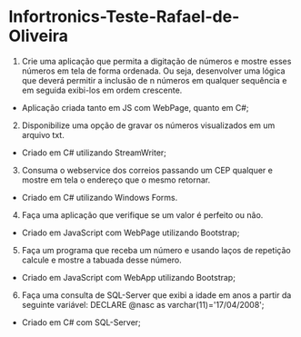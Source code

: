 # Infortronics-Teste-Rafael-de-Oliveira
1. Crie uma aplicação que permita a digitação de números e mostre esses
números em tela de forma ordenada. Ou seja, desenvolver uma lógica que
deverá permitir a inclusão de n números em qualquer sequência e em seguida
exibi-los em ordem crescente.
  - Aplicação criada tanto em JS com WebPage, quanto em C#;
2. Disponibilize uma opção de gravar os números visualizados em um
arquivo txt.
  - Criado em C# utilizando StreamWriter;
3. Consuma o webservice dos correios passando um CEP qualquer e mostre
em tela o endereço que o mesmo retornar.
  - Criado em C# utilizando Windows Forms.
4. Faça uma aplicação que verifique se um valor é perfeito ou não. 
  - Criado em JavaScript com WebPage utilizando Bootstrap;
5. Faça um programa que receba um número e usando laços de repetição
calcule e mostre a tabuada desse número. 
  - Criado em JavaScript com WebApp utilizando Bootstrap;
6. Faça uma consulta de SQL-Server que exibi a idade em anos a partir da
seguinte variável: DECLARE @nasc as varchar(11)='17/04/2008';
  - Criado em C# com SQL-Server;
